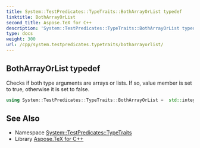 ```yaml
---
title: System::TestPredicates::TypeTraits::BothArrayOrList typedef
linktitle: BothArrayOrList
second_title: Aspose.TeX for C++
description: 'System::TestPredicates::TypeTraits::BothArrayOrList typedef. Checks if both type arguments are arrays or lists. If so, value member is set to true, otherwise it is set to false in C++.'
type: docs
weight: 300
url: /cpp/system.testpredicates.typetraits/botharrayorlist/
---
```

## BothArrayOrList typedef


Checks if both type arguments are arrays or lists. If so, value member is set to true, otherwise it is set to false.

```cpp
using System::TestPredicates::TypeTraits::BothArrayOrList =  std::integral_constant<bool, (IsArray<T1>::value || IsList<T1>::value) && (IsArray<T2>::value || IsList<T2>::value)>
```


## See Also

* Namespace [System::TestPredicates::TypeTraits](../)
* Library [Aspose.TeX for C++](../../)
